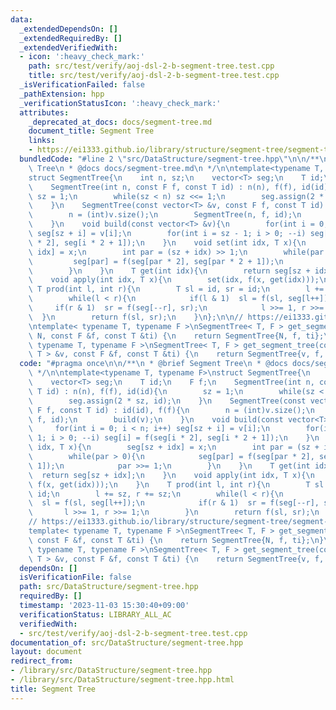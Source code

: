 ```yaml
---
data:
  _extendedDependsOn: []
  _extendedRequiredBy: []
  _extendedVerifiedWith:
  - icon: ':heavy_check_mark:'
    path: src/test/verify/aoj-dsl-2-b-segment-tree.test.cpp
    title: src/test/verify/aoj-dsl-2-b-segment-tree.test.cpp
  _isVerificationFailed: false
  _pathExtension: hpp
  _verificationStatusIcon: ':heavy_check_mark:'
  attributes:
    _deprecated_at_docs: docs/segment-tree.md
    document_title: Segment Tree
    links:
    - https://ei1333.github.io/library/structure/segment-tree/segment-tree.hpp
  bundledCode: "#line 2 \"src/DataStructure/segment-tree.hpp\"\n\n/**\n * @brief Segment\
    \ Tree\n * @docs docs/segment-tree.md\n */\n\ntemplate<typename T, typename F>\n\
    struct SegmentTree{\n    int n, sz;\n    vector<T> seg;\n    T id;\n    F f;\n\
    \    SegmentTree(int n, const F f, const T id) : n(n), f(f), id(id){\n       \
    \ sz = 1;\n        while(sz < n) sz <<= 1;\n        seg.assign(2 * sz, id);\n\
    \    }\n    SegmentTree(const vector<T> &v, const F f, const T id) : id(id), f(f){\n\
    \        n = (int)v.size();\n        SegmentTree(n, f, id);\n        build(v);\n\
    \    }\n    void build(const vector<T> &v){\n        for(int i = 0; i < n; i++)\
    \ seg[sz + i] = v[i];\n        for(int i = sz - 1; i > 0; --i) seg[i] = f(seg[i\
    \ * 2], seg[i * 2 + 1]);\n    }\n    void set(int idx, T x){\n        seg[sz +\
    \ idx] = x;\n        int par = (sz + idx) >> 1;\n        while(par > 0){\n   \
    \         seg[par] = f(seg[par * 2], seg[par * 2 + 1]);\n            par >>= 1;\n\
    \        }\n    }\n    T get(int idx){\n        return seg[sz + idx];\n    }\n\
    \    void apply(int idx, T x){\n        set(idx, f(x, get(idx)));\n    }\n   \
    \ T prod(int l, int r){\n        T sl = id, sr = id;\n        l += sz, r += sz;\n\
    \        while(l < r){\n            if(l & 1)  sl = f(sl, seg[l++]);\n       \
    \     if(r & 1)  sr = f(seg[--r], sr);\n            l >>= 1, r >>= 1;\n      \
    \  }\n        return f(sl, sr);\n    }\n};\n\n// https://ei1333.github.io/library/structure/segment-tree/segment-tree.hpp\n\
    \ntemplate< typename T, typename F >\nSegmentTree< T, F > get_segment_tree(int\
    \ N, const F &f, const T &ti) {\n    return SegmentTree{N, f, ti};\n}\n\ntemplate<\
    \ typename T, typename F >\nSegmentTree< T, F > get_segment_tree(const vector<\
    \ T > &v, const F &f, const T &ti) {\n    return SegmentTree{v, f, ti};\n}\n"
  code: "#pragma once\n\n/**\n * @brief Segment Tree\n * @docs docs/segment-tree.md\n\
    \ */\n\ntemplate<typename T, typename F>\nstruct SegmentTree{\n    int n, sz;\n\
    \    vector<T> seg;\n    T id;\n    F f;\n    SegmentTree(int n, const F f, const\
    \ T id) : n(n), f(f), id(id){\n        sz = 1;\n        while(sz < n) sz <<= 1;\n\
    \        seg.assign(2 * sz, id);\n    }\n    SegmentTree(const vector<T> &v, const\
    \ F f, const T id) : id(id), f(f){\n        n = (int)v.size();\n        SegmentTree(n,\
    \ f, id);\n        build(v);\n    }\n    void build(const vector<T> &v){\n   \
    \     for(int i = 0; i < n; i++) seg[sz + i] = v[i];\n        for(int i = sz -\
    \ 1; i > 0; --i) seg[i] = f(seg[i * 2], seg[i * 2 + 1]);\n    }\n    void set(int\
    \ idx, T x){\n        seg[sz + idx] = x;\n        int par = (sz + idx) >> 1;\n\
    \        while(par > 0){\n            seg[par] = f(seg[par * 2], seg[par * 2 +\
    \ 1]);\n            par >>= 1;\n        }\n    }\n    T get(int idx){\n      \
    \  return seg[sz + idx];\n    }\n    void apply(int idx, T x){\n        set(idx,\
    \ f(x, get(idx)));\n    }\n    T prod(int l, int r){\n        T sl = id, sr =\
    \ id;\n        l += sz, r += sz;\n        while(l < r){\n            if(l & 1)\
    \  sl = f(sl, seg[l++]);\n            if(r & 1)  sr = f(seg[--r], sr);\n     \
    \       l >>= 1, r >>= 1;\n        }\n        return f(sl, sr);\n    }\n};\n\n\
    // https://ei1333.github.io/library/structure/segment-tree/segment-tree.hpp\n\n\
    template< typename T, typename F >\nSegmentTree< T, F > get_segment_tree(int N,\
    \ const F &f, const T &ti) {\n    return SegmentTree{N, f, ti};\n}\n\ntemplate<\
    \ typename T, typename F >\nSegmentTree< T, F > get_segment_tree(const vector<\
    \ T > &v, const F &f, const T &ti) {\n    return SegmentTree{v, f, ti};\n}"
  dependsOn: []
  isVerificationFile: false
  path: src/DataStructure/segment-tree.hpp
  requiredBy: []
  timestamp: '2023-11-03 15:30:40+09:00'
  verificationStatus: LIBRARY_ALL_AC
  verifiedWith:
  - src/test/verify/aoj-dsl-2-b-segment-tree.test.cpp
documentation_of: src/DataStructure/segment-tree.hpp
layout: document
redirect_from:
- /library/src/DataStructure/segment-tree.hpp
- /library/src/DataStructure/segment-tree.hpp.html
title: Segment Tree
---
```

